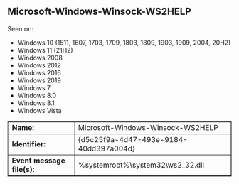 ## Microsoft-Windows-Winsock-WS2HELP

Seen on:
* Windows 10 (1511, 1607, 1703, 1709, 1803, 1809, 1903, 1909, 2004, 20H2)
* Windows 11 (21H2)
* Windows 2008
* Windows 2012
* Windows 2016
* Windows 2019
* Windows 7
* Windows 8.0
* Windows 8.1
* Windows Vista

<table border="1" class="docutils">
  <tbody>
    <tr>
      <td><b>Name:</b></td>
      <td>Microsoft-Windows-Winsock-WS2HELP</td>
    </tr>
    <tr>
      <td><b>Identifier:</b></td>
      <td>{d5c25f9a-4d47-493e-9184-40dd397a004d}</td>
    </tr>
    <tr>
      <td><b>Event message file(s):</b></td>
      <td>%systemroot%\system32\ws2_32.dll</td>
    </tr>
  </tbody>
</table>

&nbsp;

